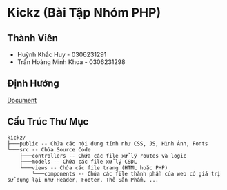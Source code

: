 # Kickz (Bài Tập Nhóm PHP)
## Thành Viên
* Huỳnh Khắc Huy - 0306231291
* Trần Hoàng Minh Khoa - 0306231298

## Định Hướng
[Document](https://docs.google.com/document/d/1WyaRHsycSNl09t2ojQ9UzbgJNRToELBc2ZgA6LAhuVU/edit?usp=sharing)

## Cấu Trúc Thư Mục
```
kickz/
├───public -- Chứa các nội dung tĩnh như CSS, JS, Hình Ảnh, Fonts
└───src -- Chứa Source Code
    ├───controllers -- Chứa các file xử lý routes và logic
    ├───models -- Chứa các file xử lý CSDL
    └───views -- Chứa các file trang (HTML hoặc PHP)
        └───components -- Chứa các file thành phần của web có giá trị sử dụng lại như Header, Footer, Thẻ Sản Phẩm, ...
```
